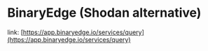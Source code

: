 # BinaryEdge (Shodan alternative)

link: [https://app.binaryedge.io/services/query](https://app.binaryedge.io/services/query)
